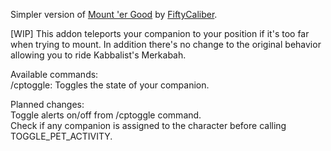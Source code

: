 Simpler version of [Mount 'er Good](https://github.com/FiftyCaliber/ToS-Addons/tree/master/addons/mountergood) by [FiftyCaliber](https://github.com/FiftyCaliber/ToS-Addons).

[WIP] This addon teleports your companion to your position if it's too far when trying to mount. In addition there's no change to the original behavior allowing you to ride Kabbalist's Merkabah.

Available commands:  
/cptoggle: Toggles the state of your companion.

Planned changes:  
Toggle alerts on/off from /cptoggle command.  
Check if any companion is assigned to the character before calling TOGGLE_PET_ACTIVITY.
